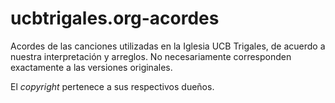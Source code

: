 # ucbtrigales.org-acordes
Acordes de las canciones utilizadas en la Iglesia UCB Trigales, de acuerdo a nuestra interpretación y arreglos. No necesariamente corresponden exactamente a las versiones originales.

El *copyright* pertenece a sus respectivos dueños.
